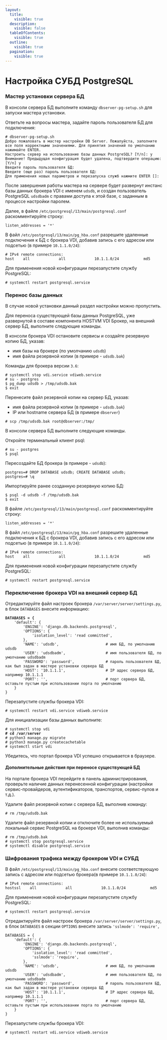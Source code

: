 ```yaml
---
layout:
  title:
    visible: true
  description:
    visible: false
  tableOfContents:
    visible: true
  outline:
    visible: true
  pagination:
    visible: true
---
```


# Настройка СУБД PostgreSQL

### Мастер установки сервера БД <a href="#db-wizard" id="db-wizard"></a>

В консоли сервера БД выполните команду `dbserver-pg-setup.sh` для запуски мастера установки.

Ответьте на вопросы мастера, задайте пароль пользователя БД для подключения:

```shell-session
# dbserver-pg-setup.sh
Добро пожаловать в мастер настройки DB Server. Пожалуйста, заполните все поля корректными значениями. Для принятия значений по умолчанию нажимайте ENTER.
Настроить сервер на использование базы данных PostgreSQL? [Y/n]: y
Внимание! Предыдущая конфигурация будет удалена, подтвердите операцию: [Y/n] y
Введите пароль пользователя БД: 
Введите (еще раз) пароль пользователя БД: 
Для применения новых параметров и перезапуска служб нажмите ENTER []: 
```

После завершения работы мастера на сервере будет развернут инстанс базы данных брокера VDI с именем `udsdb`, и создан пользователь PostgreSQL `udsdbadm` с правами доступа к этой базе, с заданным в процессе настройки паролем.

Далее, в файле `/etc/postgresql/13/main/postgresql.conf` раскомментируйте строку:

```
listen_addresses = '*'
```

В файл `/etc/postgresql/13/main/pg_hba.conf` разрешите удаленные подключения к БД с брокера VDI, добавив запись с его адресом или подсетью (в примере `10.1.1.0/24`):

```
# IPv4 remote connections:
host    all             all             10.1.1.0/24           md5
```

Для применения новой конфигурации перезапустите службу PostgreSQL:

```shell-session
# systemctl restart postgresql.service
```

### Перенос базы данных <a href="#db-migration" id="db-migration"></a>

В случае новой установки данный раздел настройки можно пропустить.

Для переноса существующей базы данных PostgreSQL, уже развернутой в составе компонента HOSTVM VDI Брокер, на внешний сервер БД, выполните следующие команды.

В консоли брокера VDI остановите сервисы и создайте резервную копию БД, указав:

* имя базы на брокере (по умолчанию `udsdb`)
* имя файла резервной копии (в примере - `udsdb.bak`)

Команды для брокера версии `3.6`:

```shell-session
# systemctl stop vdi.service vdiweb.service
# su - postgres
$ pg_dump udsdb > /tmp/udsdb.bak
$ exit
```

Перенесите файл резервной копии на сервер БД, указав:

* имя файла резервной копии (в примере - `udsdb.bak`)
* IP или hostname сервера БД (в примере `dbserver`)

```shell-session
# scp /tmp/udsdb.bak root@dbserver:/tmp/
```

В консоли сервера БД выполните следующие команды.

Откройте терминальный клиент psql:

```shell-session
# su - postgres
$ psql
```

Пересоздайте БД брокера (в примере - `udsdb`):

```shell-session
postgres=# DROP DATABASE udsdb; CREATE DATABASE udsdb;
postgres=# \q
```

Импортируйте ранее созданную резервную копию БД:

```shell-session
$ psql -d udsdb -f /tmp/udsdb.bak
$ exit
```

В файле `/etc/postgresql/13/main/postgresql.conf` раскомментируйте строку:

```
listen_addresses = '*'
```

В файл `/etc/postgresql/13/main/pg_hba.conf` разрешите удаленные подключения к БД с брокера VDI, добавив запись с его адресом или подсетью (в примере `10.1.1.0/24`):

```
# IPv4 remote connections:
host    all             all             10.1.1.0/24           md5
```

Для применения новой конфигурации перезапустите службу PostgreSQL:

```shell-session
# systemctl restart postgresql.service
```

### Переключение брокера VDI на внешний сервер БД <a href="#broker-config" id="broker-config"></a>

Отредактируйте файл настроек брокера `/var/server/server/settings.py`, в блок `DATABASES` внесите информацию:

<pre><code><strong>DATABASES = {
</strong>    'default': {
        'ENGINE': 'django.db.backends.postgresql',
        'OPTIONS': {
            'isolation_level': 'read committed',
        },
        'NAME': 'udsdb',                     # имя БД, по умолчанию udsdb
        'USER': 'udsdbadm',                  # имя пользователя БД, по умолчанию udsdbadm
        'PASSWORD': 'password',              # пароль пользователя БД, как был задан в мастере установки сервера БД
        'HOST': '10.1.1.1',                  # IP адрес сервера БД, например 10.1.1.1
        'PORT': '',                          # порт сервера БД, оставьте пустым при использовании порта по умолчанию
    }
}
</code></pre>

Перезапустите службы брокера VDI:

```shell-session
# systemctl restart vdi.service vdiweb.service
```

Для инициализации базы данных выполните:

<pre class="language-shell-session"><code class="lang-shell-session"># systemctl stop vdi
<strong># cd /var/server
</strong># python3 manage.py migrate
# python3 manage.py createcachetable
# systemctl start vdi
</code></pre>

Убедитесь, что портал брокера VDI успешно открывается в браузере.

#### Дополнительные действия при переносе существующей БД <a href="#cleanup" id="cleanup"></a>

На портале брокера VDI перейдите в панель администрирования, проверьте наличие данных перенесенной конфигурации (настройки сервис-провайдеров, аутентификаторов, транспортов, сервис-пулов и т.д.).

Удалите файл резервной копии с сервера БД, выполнив команду:

```shell-session
# rm /tmp/udsdb.bak
```

Удалите файл резервной копии и отключите более не используемый локальный сервис PostgreSQL на брокере VDI, выполнив команды:

```shell-session
# rm /tmp/udsdb.bak
# systemctl stop postgresql.service
# systemctl disable postgresql.service
```

### Шифрования трафика между брокером VDI и СУБД

В файл `/etc/postgresql/13/main/pg_hba.conf` внесите соответствующую запись с адресом или подсетью брокера(в примере `10.1.1.0/24`):

```
# IPv4 remote connections:
hostssl    all             all             10.1.1.0/24           md5
```

Для применения новой конфигурации перезапустите службу PostgreSQL:

```shell-session
# systemctl restart postgresql.service
```

Отредактируйте файл настроек брокера `/var/server/server/settings.py`, в блок `DATABASES` в секции `OPTIONS` внесите  запись `'sslmode': 'require',`

```
DATABASES = {
    'default': {
        'ENGINE': 'django.db.backends.postgresql',
        'OPTIONS': {
            'isolation_level': 'read committed',
            'sslmode': 'require',
        },
        'NAME': 'udsdb',                     # имя БД, по умолчанию udsdb
        'USER': 'udsdbadm',                  # имя пользователя БД, по умолчанию udsdbadm
        'PASSWORD': 'password',              # пароль пользователя БД, как был задан в мастере установки сервера БД
        'HOST': '10.1.1.1',                  # IP адрес сервера БД, например 10.1.1.1
        'PORT': '',                          # порт сервера БД, оставьте пустым при использовании порта по умолчанию
    }
}
```

Перезапустите службы брокера VDI:

```shell-session
# systemctl restart vdi.service vdiweb.service
```
